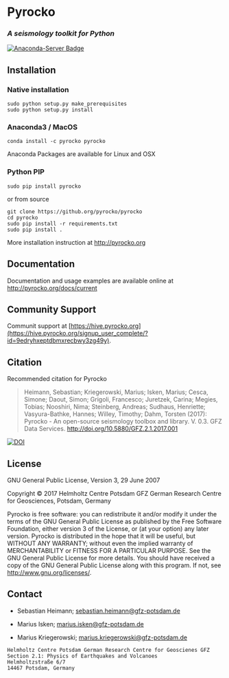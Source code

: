 # Pyrocko
### _A seismology toolkit for Python_
[![Anaconda-Server Badge](https://anaconda.org/pyrocko/pyrocko/badges/installer/conda.svg)](https://conda.anaconda.org/pyrocko)

## Installation

### Native installation

```
sudo python setup.py make_prerequisites
sudo python setup.py install
```

### Anaconda3 / MacOS

```
conda install -c pyrocko pyrocko
```
Anaconda Packages are available for Linux and OSX

### Python PIP

```
sudo pip install pyrocko
```

or from source

```
git clone https://github.org/pyrocko/pyrocko
cd pyrocko
sudo pip install -r requirements.txt
sudo pip install .
```

More installation instruction at http://pyrocko.org


## Documentation

Documentation and usage examples are available online at http://pyrocko.org/docs/current

## Community Support

Communit support at [https://hive.pyrocko.org](https://hive.pyrocko.org/signup_user_complete/?id=9edryhxeptdbmxrecbwy3zg49y).

## Citation
Recommended citation for Pyrocko

> Heimann, Sebastian; Kriegerowski, Marius; Isken, Marius; Cesca, Simone; Daout, Simon; Grigoli, Francesco; Juretzek, Carina; Megies, Tobias; Nooshiri, Nima; Steinberg, Andreas; Sudhaus, Henriette; Vasyura-Bathke, Hannes; Willey, Timothy; Dahm, Torsten (2017): Pyrocko - An open-source seismology toolbox and library. V. 0.3. GFZ Data Services. http://doi.org/10.5880/GFZ.2.1.2017.001

[![DOI](https://img.shields.io/badge/DOI-10.5880%2FGFZ.2.1.2017.001-blue.svg)](http://doi.org/10.5880/GFZ.2.1.2017.001)

## License 
GNU General Public License, Version 3, 29 June 2007

Copyright © 2017 Helmholtz Centre Potsdam GFZ German Research Centre for Geosciences, Potsdam, Germany

Pyrocko is free software: you can redistribute it and/or modify it under the terms of the GNU General Public License as published by the Free Software Foundation, either version 3 of the License, or (at your option) any later version.
Pyrocko is distributed in the hope that it will be useful, but WITHOUT ANY WARRANTY; without even the implied warranty of MERCHANTABILITY or FITNESS FOR A PARTICULAR PURPOSE.  See the GNU General Public License for more details.
You should have received a copy of the GNU General Public License along with this program. If not, see <http://www.gnu.org/licenses/>.

## Contact
* Sebastian Heimann; 
  sebastian.heimann@gfz-potsdam.de

* Marius Isken; 
  marius.isken@gfz-potsdam.de

* Marius Kriegerowski; 
  marius.kriegerowski@gfz-potsdam.de

```
Helmholtz Centre Potsdam German Research Centre for Geoscienes GFZ
Section 2.1: Physics of Earthquakes and Volcanoes
Helmholtzstraße 6/7
14467 Potsdam, Germany
```
